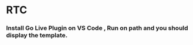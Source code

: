# RTC
### Install **Go Live** Plugin on **VS Code** , Run on path and you should display the template.
